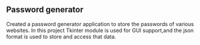 <h2>Password generator</h2>
<p>Created a password  generator application to store the passwords of various websites. In this project Tkinter module is used for GUI support,and the json format is used to store and access that data. </p>
